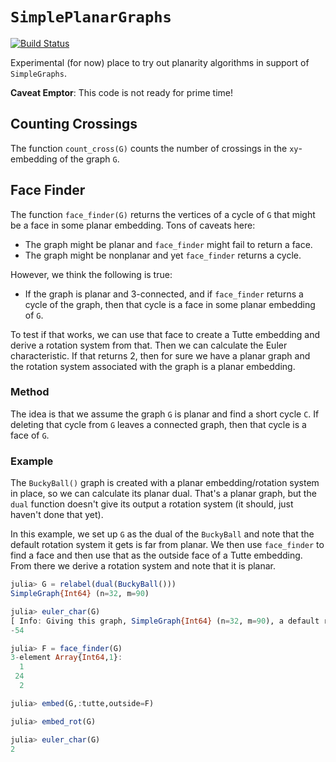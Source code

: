 # `SimplePlanarGraphs`


[![Build Status](https://travis-ci.org/scheinerman/SimplePlanarGraphs.jl.svg?branch=master)](https://travis-ci.org/scheinerman/SimplePlanarGraphs.jl)


Experimental (for now) place to try out planarity algorithms 
in support of `SimpleGraphs`. 

**Caveat Emptor**: This code is not ready for prime time!

## Counting Crossings

The function `count_cross(G)` counts the number of crossings in the `xy`-embedding 
of the graph `G`.

## Face Finder

The function `face_finder(G)` returns the vertices of a cycle of `G` that might be 
a face in some planar embedding. Tons of caveats here:
* The graph might be planar and `face_finder` might fail to return a face.
* The graph might be nonplanar and yet `face_finder` returns a cycle. 

However, we think the following is true:
* If the graph is planar and 3-connected, and if `face_finder` returns a cycle of the 
graph, then that cycle is a face in some planar embedding of `G`. 

To test if that works, we can use that face to create a Tutte embedding and derive a 
rotation system from that. Then we can calculate the Euler characteristic. If that
returns 2, then for sure we have a planar graph and the rotation system associated
with the graph is a planar embedding. 

### Method

The idea is that we assume the graph `G` is planar and find a short cycle `C`. If 
deleting that cycle from `G` leaves a connected graph, then that cycle
is a face of `G`.

### Example

The `BuckyBall()` graph is created with a planar embedding/rotation system in place,
so we can calculate its planar dual. That's a planar graph, but the `dual` function
doesn't give its output a rotation system (it should, just haven't done that yet).

In this example, we set up `G` as the dual of the `BuckyBall` and note that the default
rotation system it gets is far from planar. We then use `face_finder` to find a face 
and then use that as the outside face of a Tutte embedding. From there we derive a
rotation system and note that it is planar.

```julia
julia> G = relabel(dual(BuckyBall()))
SimpleGraph{Int64} (n=32, m=90)

julia> euler_char(G)
[ Info: Giving this graph, SimpleGraph{Int64} (n=32, m=90), a default rotation system.
-54

julia> F = face_finder(G)
3-element Array{Int64,1}:
  1
 24
  2

julia> embed(G,:tutte,outside=F)

julia> embed_rot(G)

julia> euler_char(G)
2
```
